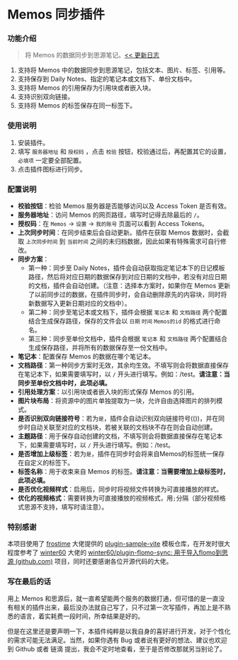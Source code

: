 
# Memos 同步插件

### 功能介绍

> 将 Memos 的数据同步到思源笔记。[<< 更新日志](https://github.com/Yimien/plugin-memos-sync/blob/main/CHANGELOG.md)

1. 支持将 Memos 中的数据同步到思源笔记，包括文本、图片、标签、引用等。
2. 支持保存到 Daily Notes、指定的笔记本或文档下、单份文档中。
3. 支持将 Memos 的引用保存为引用块或者嵌入块。
4. 支持识别双向链接。
5. 支持将 Memos 的标签保存在同一标签下。

### 使用说明

1. 安装插件。
2. 填写 `服务器地址` 和 `授权码` ，点击 `校验` 按钮，校验通过后，再配置其它的设置，`必填项` 一定要全部配置。
3. 点击插件图标进行同步。

### 配置说明

- **校验按钮**：检验 Memos 服务器是否能够访问以及 Access Token 是否有效。
- **服务器地址**：访问 Memos 的网页路径，填写时记得去除最后的 `/`。
- **授权码**：在 `Memos`  -> `设置`  -> `我的账号` 页面可以看到 Access Tokens。
- **上次同步时间**：在同步结束后会自动更新。插件在获取 Memos 数据时，会截取 `上次同步时间` 到 `当前时间` 之间的未归档数据，因此如果有特殊需求可自行修改。
- **同步方案**：
  - 第一种：同步至 Daily Notes，插件会自动获取指定笔记本下的日记模板路径，然后将对应日期的数据保存到对应日期的文档中，若没有对应日期的文档，插件会自动创建。（注意：选择本方案时，如果你在 Memos 更新了以前同步过的数据，在插件同步时，会自动删除原先的内容块，同时将新数据写入更新日期对应的文档中）。
  - 第二种：同步至笔记本或文档下，插件会根据 `笔记本` 和 `文档路径` 两个配置结合生成保存路径，保存的文件会以 `日期` `时间` `Memos的id` 的格式进行命名。
  - 第三种：同步至单份文档中，插件会根据 `笔记本` 和 `文档路径` 两个配置结合生成保存路径，并将所有的数据保存至一份文档中。
- **笔记本**：配置保存 Memos 的数据在哪个笔记本。
- **文档路径**：第一种同步方案时无效，其余均生效。不填写则会将数据直接保存在笔记本下，如果需要填写时，以 `/` 开头进行填写。例如：/test。**请注意：当同步至单份文档中时，此项必填。**
- **引用处理方案**：以引用块或者嵌入块的形式保存 Memos 的引用。
- **图片块布局**：将资源中的图片单独提取为一块，允许自由选择图片的排列模式。
- **是否识别双向链接符号**：若为`是`，插件会自动识别双向链接符号(())，并在同步时自动关联至对应的文档块，若被关联的文档块不存在则会自动创建。
- **主题路径**：用于保存自动创建的文档，不填写则会将数据直接保存在笔记本下，如果需要填写时，以 `/` 开头进行填写。例如：/test。
- **是否增加上级标签**：若为`是`，插件在同步时会将来自Memos的标签统一保存在自定义的标签下。
- **标签名称**：用于收束来自 Memos 的标签。**请注意：当需要增加上级标签时，此项必填。**
- **是否优化视频样式**：启用后，同步时将视频文件转换为可直接播放的样式。
- **优化的视频格式**：需要转换为可直接播放的视频格式，用`;`分隔（部分视频格式思源不支持，填写时请注意）。

### 特别感谢

本项目使用了 [frostime](https://github.com/frostime) 大佬提供的 [plugin-sample-vite](https://github.com/frostime/plugin-sample-vite) 模板仓库，在开发时很大程度参考了 [winter60](https://github.com/winter60) 大佬的 [winter60/plugin-flomo-sync: 用于导入flomo到思源 (github.com)](https://github.com/winter60/plugin-flomo-sync) 项目，同时还要感谢各位开源代码的大佬。

### 写在最后的话

用上 Memos 和思源后，就一直希望能两个服务的数据打通，但可惜的是一直没有相关的插件出来，最后没办法就自己写了，只不过第一次写插件，再加上是不熟悉的语言，着实耗费一段时间，所幸结果是好的。

但是在这里还是要声明一下，本插件纯粹是以我自身的喜好进行开发，对于个性化的需求可能无法满足。当然，如果你遇有 Bug 或者说有更好的想法、建议也欢迎到 Github 或者 链滴 提出，我会不定时地查看，至于是否修改那就另当别论了。

